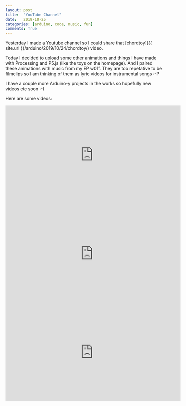 ```yaml
---
layout: post
title:  "YouTube Channel"
date:   2019-10-25
categories: [arduino, code, music, fun]
comments: True
---
```

Yesterday I made a Youtube channel so I could share that [chordtoy]({{ site.url }}/arduino/2019/10/24/chordtoy/) video.

Today I decided to upload some other animations and things I have made with Processing and P5.js (like the toys on the homepage). And I paired these animations with music from my EP w01f. They are too repetative to be filmclips so I am thinking of them as lyric videos for instrumental songs :-P

I have a couple more Arduino-y projects in the works so hopefully new videos etc soon :-)

Here are some videos:

<iframe width="560" height="315" src="https://www.youtube.com/embed/WGlHGq58NxI" frameborder="0" allow="accelerometer; autoplay; encrypted-media; gyroscope; picture-in-picture" allowfullscreen></iframe>

<iframe width="560" height="315" src="https://www.youtube.com/embed/BZjKzoynDBo" frameborder="0" allow="accelerometer; autoplay; encrypted-media; gyroscope; picture-in-picture" allowfullscreen></iframe>

<iframe width="560" height="315" src="https://www.youtube.com/embed/MIexWtz-ReM" frameborder="0" allow="accelerometer; autoplay; encrypted-media; gyroscope; picture-in-picture" allowfullscreen></iframe>
